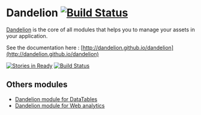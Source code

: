 # Dandelion [![Build Status](https://dandelion.ci.cloudbees.com/job/dandelion-build/badge/icon)](https://dandelion.ci.cloudbees.com/job/dandelion-build/)

[Dandelion](http://dandelion.github.io) is the core of all modules that helps you to manage your assets in your application.

See the documentation here : [http://dandelion.github.io/dandelion](http://dandelion.github.io/dandelion)

[![Stories in Ready](https://badge.waffle.io/dandelion/dandelion.png?label=ready&title=Ready)](https://waffle.io/dandelion/dandelion)
[![Build Status](https://dandelion.ci.cloudbees.com/job/dandelion-build/badge/icon)](https://dandelion.ci.cloudbees.com/job/dandelion-build/)

## Others modules

* [Dandelion module for DataTables](https://github.com/dandelion/dandelion-datatables)
* [Dandelion module for Web analytics](https://github.com/dandelion/dandelion-webanalytics)
